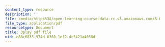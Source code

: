 ```yaml
---
content_type: resource
description: ''
file: /media/https%3A/open-learning-course-data-rc.s3.amazonaws.com/6-00sc-introduction-to-computer-science-and-programming-spring-2011/e88c6835974d03601ef2dc5421a4058d_88fqFjfxgwI.pdf
file_type: application/pdf
resourcetype: Document
title: 3play pdf file
uid: e88c6835-974d-0360-1ef2-dc5421a4058d
---
```


